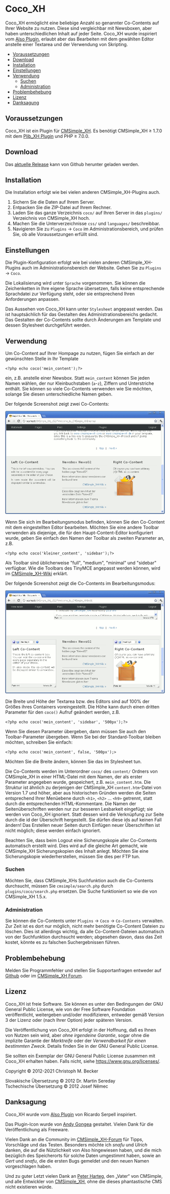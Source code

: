 # Coco_XH

Coco_XH ermöglicht eine beliebige Anzahl so genannter Co-Contents
auf Ihrer Website zu nutzen.
Diese sind vergleichbar mit Newsboxen,
aber haben unterschiedlichen Inhalt auf jeder Seite.
Coco_XH wurde inspiriert vom
[Also Plugin](http://cmsimplewiki-com.keil-portal.de/doku.php?id=plugins:also),
erlaubt aber das Bearbeiten mit dem gewählten Editor anstelle einer
Textarea und der Verwendung von Skripting.

- [Voraussetzungen](#voraussetzungen)
- [Download](#download)
- [Installation](#installation)
- [Einstellungen](#einstellungen)
- [Verwendung](#verwendung)
  - [Suchen](#suchen)
  - [Administration](#administration)
- [Problembehebung](#problembehebung)
- [Lizenz](#lizenz)
- [Danksagung](#danksagung)

## Voraussetzungen

Coco_XH ist ein Plugin für [CMSimple_XH](https://www.cmsimple-xh.org/de/).
Es benötigt CMSimple_XH ≥ 1.7.0 mit dem [Plib_XH Plugin](https://github.com/cmb69/plib_xh)
und PHP ≥ 7.0.0.

## Download

Das [aktuelle Release](https://github.com/cmb69/coco_xh/releases/latest)
kann von Github herunter geladen werden.

## Installation

Die Installation erfolgt wie bei vielen anderen CMSimple_XH-Plugins auch.

1. Sichern Sie die Daten auf Ihrem Server.
1. Entpacken Sie die ZIP-Datei auf Ihrem Rechner.
1. Laden Sie das ganze Verzeichnis `coco/` auf Ihren Server
   in das `plugins/` Verzeichnis von CMSimple_XH hoch.
1. Machen Sie die Unterverzeichnisse `css/`
   und `languages/` beschreibbar.
1. Navigieren Sie zu `Plugins` → `Coco` im Administrationsbereich,
   und prüfen Sie, ob alle Voraussetzungen erfüllt sind.

## Einstellungen

Die Plugin-Konfiguration erfolgt wie bei vielen anderen
CMSimple_XH-Plugins auch im Administrationsbereich der Website.
Gehen Sie zu `Plugins` → `Coco`.

Die Lokalisierung wird unter `Sprache` vorgenommen.
Sie können die Zeichenketten in Ihre eigene Sprache übersetzen,
falls keine entsprechende Sprachdatei zur Verfügung steht,
oder sie entsprechend Ihren Anforderungen anpassen.

Das Aussehen von Coco_XH kann unter `Stylesheet` angepasst werden.
Das ist hauptsächlich für das Gestalten des Administrationsbereichs gedacht. 
Das Gestalten der Co-Contents sollte durch Änderungen am Template
und dessen Stylesheet durchgeführt werden.

## Verwendung

Um Co-Content auf Ihrer Hompage zu nutzen,
fügen Sie einfach an der gewünschten Stelle in Ihr Template

    <?php echo coco('mein_content');?>

ein, z.B. anstelle einer Newsbox.
Statt `mein_content` können Sie jeden Namen wählen,
der nur Kleinbuchstaben (`a`-`z`), Ziffern und Unterstriche enthält.
Sie können so viele Co-Contents verwenden wie Sie möchten,
solange Sie diesen unterschiedliche Namen geben.

Der folgende Screenshot zeigt zwei Co-Contents:

![Ansichtmodus](https://github.com/cmb69/coco_xh/raw/master/help/view-mode.png)

Wenn Sie sich im Bearbeitungsmodus befinden,
können Sie den Co-Content mit dem eingestellten Editor bearbeiten.
Möchten Sie eine andere Toolbar verwenden als diejenige,
die für den Haupt-Content-Editor konfiguriert wurde,
geben Sie einfach den Namen der Toolbar als zweiten Parameter an, z.B.

    <?php echo coco('kleiner_content', 'sidebar');?>

Als Toolbar sind üblicherweise "full", "medium", "minimal" und "sidebar" verfügbar.
Wie die Toolbars des TinyMCE angepasst werden können, wird im
[CMSimple_XH-Wiki](https://www.cmsimple-xh.org/wiki/doku.php/de:tinymce#customization)
erklärt.

Der folgende Screenshot zeigt die Co-Contents im Bearbeitungsmodus:

![Bearbeitungsmodus](https://github.com/cmb69/coco_xh/raw/master/help/edit-mode.png)

Die Breite und Höhe der Textarea bzw. des Editors
sind auf 100% der Größes ihres Containers voreingestellt.
Die Höhe kann durch einen dritten Parameter für
den `coco()` Aufruf geändert werden, z.B.

    <?php echo coco('mein_content', 'sidebar', '500px');?>

Wenn Sie diesen Parameter übergeben,
dann müssen Sie auch den Toolbar-Parameter übergeben.
Wenn Sie bei der Standard-Toolbar bleiben möchten,
schreiben Sie einfach:

    <?php echo coco('mein_content', false, '500px');>

Möchten Sie die Breite ändern, können Sie das im Stylesheet tun.

Die Co-Contents werden im Unterordner `coco/` des `content/` Ordners
von CMSimple_XH in einer HTML-Datei mit dem Namen,
der als erster Parameter angegeben wurde, gespeichert,
z.B. `mein_content.htm`.
Die Struktur ist ähnlich zu derjenigen der CMSimple_XH `content.htm`-Datei von Version 1.7 und höher,
aber aus historischen Gründen werden die Seiten entsprechend Ihrer Menüebene durch
`<h1>`, `<h2>` … `<h9>` getrennt, statt durch die entsprechenden HTML-Kommentare.
Die Namen der Seitenüberschriften werden nur zur besseren Lesbarkeit eingefügt;
sie werden von Coco_XH ignoriert.
Statt dessen wird die Verknüpfung zur Seite durch die id der Überschrift hergestellt.
Sie dürfen diese ids auf keinen Fall ändern!
Das Erstellen neuer Seiten durch Einfügen neuer Überschriften ist nicht möglich;
diese werden einfach ignoriert.

Beachten Sie, dass beim Logout eine Sicherungskopie
aller Co-Contents automatisch erstellt wird.
Dies wird auf die gleiche Art gemacht,
wie CMSimple_XH Sicherungskopien des Inhalt anlegt.
Möchten Sie eine Sicherungskopie wiederherstellen,
müssen Sie dies per FTP tun.

### Suchen

Möchten Sie, dass CMSimple_XHs Suchfunktion auch die Co-Contents durchsucht,
müssen Sie `cmsimple/search.php` durch `plugins/coco/search.php` ersetzen. Die Suche funktioniert so wie die von CMSimple_XH 1.5.x.

### Administration

Sie können die Co-Contents unter `Plugins` → `Coco` → `Co-Contents` verwalten.
Zur Zeit ist es dort nur möglich,
nicht mehr benötigte Co-Content Dateien zu löschen.
Dies ist allerdings wichtig,
da alle Co-Content-Dateien automatisch von der Suchfunktion durchsucht werden;
abgesehen davon, dass das Zeit kostet,
könnte es zu falschen Suchergebnissen führen.

## Problembehebung

Melden Sie Programmfehler und stellen Sie Supportanfragen entweder auf
[Github](https://github.com/cmb69/coco_xh/issues)
oder im [CMSimple\_XH Forum](https://cmsimpleforum.com/).

## Lizenz

Coco_XH ist freie Software. Sie können es unter den Bedingungen
der GNU General Public License, wie von der Free Software Foundation
veröffentlicht, weitergeben und/oder modifizieren, entweder gemäß
Version 3 der Lizenz oder (nach Ihrer Option) jeder späteren Version.

Die Veröffentlichung von Coco_XH erfolgt in der Hoffnung, daß es
Ihnen von Nutzen sein wird, aber *ohne irgendeine Garantie*, sogar ohne
die implizite Garantie der *Marktreife* oder der *Verwendbarkeit für einen
bestimmten Zweck*. Details finden Sie in der GNU General Public License.

Sie sollten ein Exemplar der GNU General Public License zusammen mit
Coco_XH erhalten haben. Falls nicht, siehe <https://www.gnu.org/licenses/>.

Copyright © 2012-2021 Christoph M. Becker

Slovakische Übersetzung © 2012 Dr. Martin Sereday  
Tschechische Übersetzung © 2012 Josef Němec  

## Danksagung

Coco_XH wurde vom
[Also Plugin](http://cmsimplewiki-com.keil-portal.de/doku.php?id=plugins:also)
von Ricardo Serpell inspiriert.

Das Plugin-Icon wurde von [Andy Gongea](https://gongea.com/) gestaltet. 
Vielen Dank für die Veröffentlichung als Freeware.

Vielen Dank an die Community im
[CMSimple_XH-Forum](https://www.cmsimpleforum.com/)
für Tipps, Vorschläge und das Testen.
Besonders möchte ich *snafu* und *Ulrich* danken,
die auf die Nützlichkeit von Also hingewiesen haben,
und die mich bezüglich des Speicherorts für solche Daten umgestimmt haben,
sowie an *Gert* und *snafu*,
die die ersten Bugs gemeldet und den neuen Namen vorgeschlagen haben.

Und zu guter Letzt vielen Dank an
[Peter Harteg](https://www.harteg.dk/), den „Vater“ von CMSimple,
und alle Entwickler von [CMSimple_XH](https://www.cmsimple-xh.org/de/),
ohne die dieses phantastische CMS nicht existieren würde.
